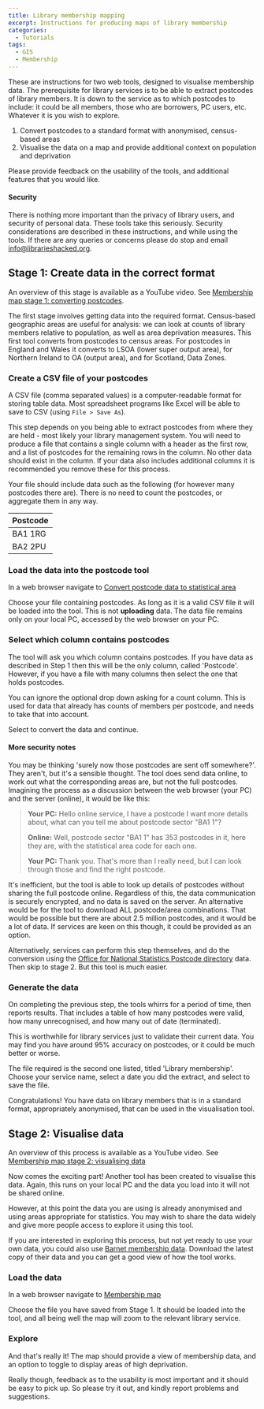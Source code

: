 ```yaml
---
title: Library membership mapping
excerpt: Instructions for producing maps of library membership
categories:
  - Tutorials
tags:
  - GIS
  - Membership
---
```


These are instructions for two web tools, designed to visualise membership data. The prerequisite for library services is to be able to extract postcodes of library members. It is down to the service as to which postcodes to include: it could be all members, those who are borrowers, PC users, etc. Whatever it is you wish to explore.

1. Convert postcodes to a standard format with anonymised, census-based areas
2. Visualise the data on a map and provide additional context on population and deprivation

Please provide feedback on the usability of the tools, and additional features that you would like.

#### Security

There is nothing more important than the privacy of library users, and security of personal data. These tools take this seriously. Security considerations are described in these instructions, and while using the tools. If there are any queries or concerns please do stop and email [info@librarieshacked.org](mailto:info@librarieshacked.org).

## Stage 1: Create data in the correct format

An overview of this stage is available as a YouTube video. See [Membership map stage 1: converting postcodes]().

The first stage involves getting data into the required format. Census-based geographic areas are useful for analysis: we can look at counts of library members relative to population, as well as area deprivation measures. This first tool converts from postcodes to census areas. For postcodes in England and Wales it converts to LSOA (lower super output area), for Northern Ireland to OA (output area), and for Scotland, Data Zones.

### Create a CSV file of your postcodes

A CSV file (comma separated values) is a computer-readable format for storing table data. Most spreadsheet programs like Excel will be able to save to CSV (using ```File > Save As```).

This step depends on you being able to extract postcodes from where they are held - most likely your library management system. You will need to produce a file that contains a single column with a header as the first row, and a list of postcodes for the remaining rows in the column. No other data should exist in the column. If your data also includes additional columns it is recommended you remove these for this process.

Your file should include data such as the following (for however many postcodes there are). There is no need to count the postcodes, or aggregate them in any way.

| Postcode |
| ------------- |
| BA1 1RG |
| BA2 2PU |

### Load the data into the postcode tool

In a web browser navigate to [Convert postcode data to statistical area](https://create.librarydata.uk/postcode-to-lsoa)

Choose your file containing postcodes. As long as it is a valid CSV file it will be loaded into the tool. This is not **uploading** data. The data file remains only on your local PC, accessed by the web browser on your PC.

### Select which column contains postcodes

The tool will ask you which column contains postcodes. If you have data as described in Step 1 then this will be the only column, called 'Postcode'. However, if you have a file with many columns then select the one that holds postcodes.

You can ignore the optional drop down asking for a count column. This is used for data that already has counts of members per postcode, and needs to take that into account.

Select to convert the data and continue.

#### More security notes

You may be thinking 'surely now those postcodes are sent off somewhere?'. They aren't, but it's a sensible thought. The tool does send data online, to work out what the corresponding areas are, but not the full postcodes. Imagining the process as a discussion between the web browser (your PC) and the server (online), it would be like this:

> **Your PC:** Hello online service, I have a postcode I want more details about, what can you tell me about postcode sector "BA1 1"?
>
> **Online:** Well, postcode sector "BA1 1" has 353 postcodes in it, here they are, with the statistical area code for each one.
>
> **Your PC:** Thank you. That's more than I really need, but I can look through those and find the right postcode.

It's inefficient, but the tool is able to look up details of postcodes without sharing the full postcode online. Regardless of this, the data communication is securely encrypted, and no data is saved on the server. An alternative would be for the tool to download ALL postcode/area combinations. That would be possible but there are about 2.5 million postcodes, and it would be a lot of data. If services are keen on this though, it could be provided as an option.

Alternatively, services can perform this step themselves, and do the conversion using the [Office for National Statistics Postcode directory](https://geoportal.statistics.gov.uk/datasets/ons-postcode-directory-november-2020) data. Then skip to stage 2. But this tool is much easier.

### Generate the data

On completing the previous step, the tools whirrs for a period of time, then reports results. That includes a table of how many postcodes were valid, how many unrecognised, and how many out of date (terminated).

This is worthwhile for library services just to validate their current data. You may find you have around 95% accuracy on postcodes, or it could be much better or worse. 

The file required is the second one listed, titled 'Library membership'. Choose your service name, select a date you did the extract, and select to save the file.

Congratulations! You have data on library members that is in a standard format, appropriately anonymised, that can be used in the visualisation tool.

## Stage 2: Visualise data

An overview of this process is available as a YouTube video. See [Membership map stage 2: visualising data]()

Now comes the exciting part! Another tool has been created to visualise this data. Again, this runs on your local PC and the data you load into it will not be shared online.

However, at this point the data you are using is already anonymised and using areas appropriate for statistics. You may wish to share the data widely and give more people access to explore it using this tool.

If you are interested in exploring this process, but not yet ready to use your own data, you could also use [Barnet membership data](https://open.barnet.gov.uk/dataset/23py1/library-membership). Download the latest copy of their data and you can get a good view of how the tool works.

### Load the data 

In a web browser navigate to [Membership map](https://create.librarydata.uk/membership-map)

Choose the file you have saved from Stage 1. It should be loaded into the tool, and all being well the map will zoom to the relevant library service.

### Explore

And that's really it! The map should provide a view of membership data, and an option to toggle to display areas of high deprivation.

Really though, feedback as to the usability is most important and it should be easy to pick up. So please try it out, and kindly report problems and suggestions.